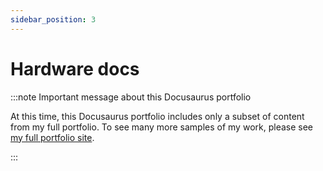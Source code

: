 ```yaml
---
sidebar_position: 3
---
```


# Hardware docs

:::note Important message about this Docusaurus portfolio

At this time, this Docusaurus portfolio includes only a subset of content from my full portfolio. To see many more samples of my work, please see [my full portfolio site](https://lookatthem-tech.github.io/portfolio005/Content/Topics/HomePgG.htm).

:::



